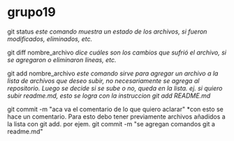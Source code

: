 # grupo19
git status *este comando muestra un estado de los archivos, si fueron modificados, eliminados, etc.*

git diff nombre_archivo *dice cuáles son los cambios que sufrió el archivo, si se agregaron o eliminaron líneas, etc.*

git add nombre_archivo *este comando sirve para agregar un archivo a la lista de archivos que deseo subir, no necesariamente se agrega al repositorio. Luego se decide si se sube o no, queda en la lista.
ej. si quiero subir readme.md, esto se logra con la instruccion git add README.md*

git commit -m "aca va el comentario de lo que quiero aclarar" *con esto se hace un comentario. Para esto debo tener previamente archivos añadidos a la lista con git add. por ejem. git commit -m "se agregan comandos git a readme.md"
